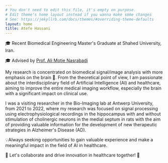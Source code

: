 ```yaml
---
# You don't need to edit this file, it's empty on purpose.
# Edit theme's home layout instead if you wanna make some changes
# See: https://jekyllrb.com/docs/themes/#overriding-theme-defaults
layout: home
title: Atefe Hassani
---
```

🎓 Recent Biomedical Engineering Master's Graduate at Shahed University, Iran.

🎓 Advised by <a href="[https://faculty.washington.edu/ajko/](https://scholar.google.co.uk/citations?hl=en&user=EDmSL6cAAAAJ&view_op=list_works&sortby=pubdate)">Prof. Ali Motie Nasrabadi</a>

My research is concentrated on biomedical signal/image analysis with more emphasis on the brain 🧠. From the theoretical point of view, I am passionate about the interdisciplinary field of Artificial Intelligence (AI) and healthcare, aiming to improve the entire medical imaging workflow, especially the brain with a significant impact on clinical use.

I was a visiting researcher in the Bio-Imaging lab at Antwerp University, from 2021 to 2022, where my research was focused on signal processing using electrophysiological recordings in the hippocampus with and without stimulation of cholinergic neurons in the medial septum in rats with the aim of providing valuable information for the development of new therapeutic strategies in Alzheimer's Disease (AD).

💡Always seeking opportunities to gain valuable experience and make a meaningful impact in the field of AI in healthcare.

🌟 Let's collaborate and drive innovation in healthcare together! 🌟
